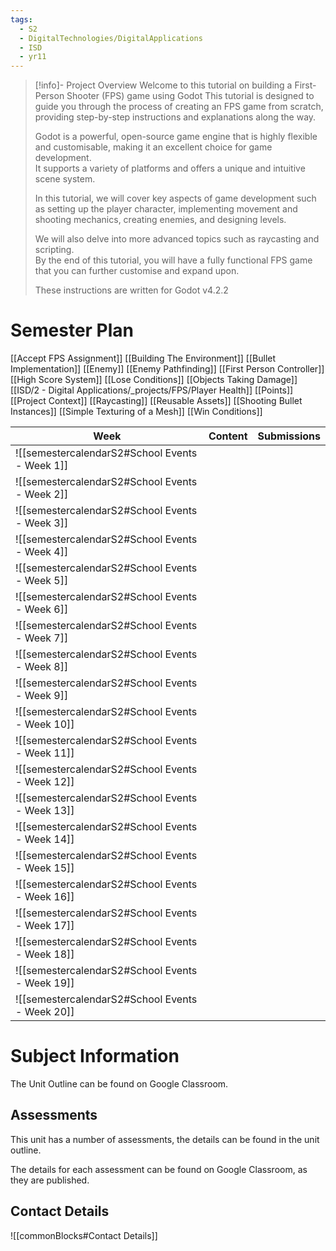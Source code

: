 ```yaml
---
tags:
  - S2
  - DigitalTechnologies/DigitalApplications
  - ISD
  - yr11
---
```

> [!info]- Project Overview
> Welcome to this tutorial on building a First-Person Shooter (FPS) game using Godot
>   This tutorial is designed to guide you through the process of creating an FPS game from scratch, providing step-by-step instructions and explanations along the way.  
>   
>   Godot is a powerful, open-source game engine that is highly flexible and customisable, making it an excellent choice for game development.   
>   It supports a variety of platforms and offers a unique and intuitive scene system.    
>   
>   In this tutorial, we will cover key aspects of game development such as setting up the player character, implementing movement and shooting mechanics, creating enemies, and designing levels.   
>   
>   We will also delve into more advanced topics such as raycasting and scripting.    
>   By the end of this tutorial, you will have a fully functional FPS game that you can further customise and expand upon.  
>   
>   These instructions are written for Godot v4.2.2  



# Semester Plan

[[Accept FPS Assignment]]
[[Building The Environment]]
[[Bullet Implementation]]
[[Enemy]]
[[Enemy Pathfinding]]
[[First Person Controller]]
[[High Score System]]
[[Lose Conditions]]
[[Objects Taking Damage]]
[[ISD/2 - Digital Applications/_projects/FPS/Player Health]]
[[Points]]
[[Project Context]]
[[Raycasting]]
[[Reusable Assets]]
[[Shooting Bullet Instances]]
[[Simple Texturing of a Mesh]]
[[Win Conditions]]

| Week                                            | Content | Submissions |
| ----------------------------------------------- | ------- | ----------- |
| ![[semestercalendarS2#School Events - Week 1]]  |         |             |
| ![[semestercalendarS2#School Events - Week 2]]  |         |             |
| ![[semestercalendarS2#School Events - Week 3]]  |         |             |
| ![[semestercalendarS2#School Events - Week 4]]  |         |             |
| ![[semestercalendarS2#School Events - Week 5]]  |         |             |
| ![[semestercalendarS2#School Events - Week 6]]  |         |             |
| ![[semestercalendarS2#School Events - Week 7]]  |         |             |
| ![[semestercalendarS2#School Events - Week 8]]  |         |             |
| ![[semestercalendarS2#School Events - Week 9]]  |         |             |
| ![[semestercalendarS2#School Events - Week 10]] |         |             |
| ![[semestercalendarS2#School Events - Week 11]] |         |             |
| ![[semestercalendarS2#School Events - Week 12]] |         |             |
| ![[semestercalendarS2#School Events - Week 13]] |         |             |
| ![[semestercalendarS2#School Events - Week 14]] |         |             |
| ![[semestercalendarS2#School Events - Week 15]] |         |             |
| ![[semestercalendarS2#School Events - Week 16]] |         |             |
| ![[semestercalendarS2#School Events - Week 17]] |         |             |
| ![[semestercalendarS2#School Events - Week 18]] |         |             |
| ![[semestercalendarS2#School Events - Week 19]] |         |             |
| ![[semestercalendarS2#School Events - Week 20]] |         |             |

# Subject Information

The Unit Outline can be found on Google Classroom.

## Assessments

This unit has a number of assessments, the details can be found in the unit outline.

The details for each assessment can be found on Google Classroom, as they are published.

## Contact Details

![[commonBlocks#Contact Details]]

